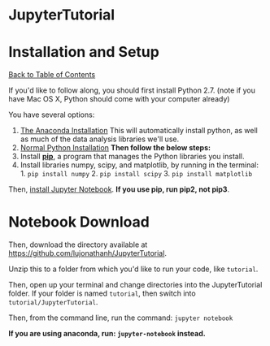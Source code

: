 # JupyterTutorial

# Installation and Setup
<a href='#TableOfContents'>Back to Table of Contents</a>


If you'd like to follow along, you should first install Python 2.7. (note if you have Mac OS X, Python should come with your computer already)


You have several options:

1. [The Anaconda Installation](https://www.continuum.io/downloads) This will automatically install python, as well as much of the data analysis libraries we'll use.
2. [Normal Python Installation](https://www.python.org/downloads/) __Then follow the below steps:__
  1. Install __[pip](https://pip.pypa.io/en/stable/installing/)__, a program that manages the Python libraries you install.
  2. Install libraries numpy, scipy, and matplotlib, by running in the terminal:
    1. `pip install numpy`
    2. `pip install scipy`
    3. `pip install matplotlib`

Then, [install Jupyter Notebook](http://jupyter.readthedocs.io/en/latest/install.html). __If you use pip, run pip2, not pip3__.


# Notebook Download

Then, download the directory available at https://github.com/lujonathanh/JupyterTutorial.

Unzip this to a folder from which you'd like to run your code, like `tutorial`.

Then, open up your terminal and change directories into the JupyterTutorial folder. If your folder is named `tutorial`, then switch into `tutorial/JupyterTutorial`.

Then, from the command line, run the command: `jupyter notebook`

__If you are using anaconda, run: `jupyter-notebook` instead.__
